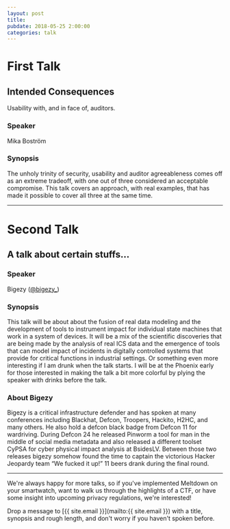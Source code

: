 ```yaml
---
layout: post
title:
pubdate: 2018-05-25 2:00:00
categories: talk
---
```


# First Talk

## Intended Consequences

Usability with, and in face of, auditors.

### Speaker

Mika Boström

### Synopsis

The unholy trinity of security, usability and auditor
agreeableness comes off as an extreme tradeoff, with one out of three
considered an acceptable compromise. This talk covers an approach, with
real examples, that has made it possible to cover all three at the same
time.

<hr>

# Second Talk

## A talk about certain stuffs...

### Speaker

Bigezy ([@bigezy_](https://twitter.com/@bigezy_))

### Synopsis

This talk will be about about the fusion of real data modeling and the
development of tools to instrument impact for individual state machines
that work in a system of devices. It will be a mix of the scientific
discoveries that are being made by the analysis of real ICS data and
the emergence of tools that can model impact of incidents in digitally
controlled systems that provide for critical functions in industrial
settings. Or something even more interesting if I am drunk when the
talk starts. I will be at the Phoenix early for those interested in
making the talk a bit more colorful by plying the speaker with drinks before the talk.

### About Bigezy

Bigezy is a critical infrastructure defender and has spoken at many
conferences including Blackhat, Defcon, Troopers, Hackito, H2HC, and
many others. He also hold a defcon black badge from Defcon 11 for
wardriving. During Defcon 24 he released Pinworm a tool for man in
the middle of social media metadata and also released a different
toolset CyPSA for cyber physical impact analysis at BsidesLV.
Between those two releases bigezy somehow found the time to captain
the victorious Hacker Jeopardy team “We fucked it up!” 11 beers
drank during the final round.

<hr>

We're always happy for more talks, so if you've implemented Meltdown on your smartwatch,
want to walk us through the highlights of a CTF, or have some insight into upcoming privacy
regulations, we're interested!

Drop a message to [{{ site.email }}](mailto:{{ site.email }}) with a title,
synopsis and rough length, and don't worry if you haven't spoken before.


